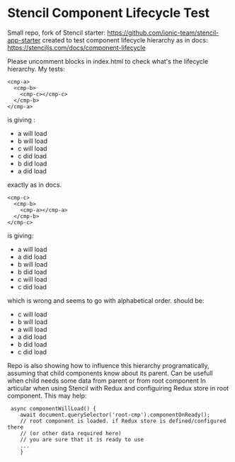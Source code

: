# Stencil Component Lifecycle Test

Small repo, fork of Stencil starter: https://github.com/ionic-team/stencil-app-starter
created to test component lifecycle hierarchy as in docs: https://stenciljs.com/docs/component-lifecycle

Please uncomment blocks in index.html to check what's the lifecycle hierarchy.
My tests:

```
<cmp-a>
  <cmp-b>
    <cmp-c></cmp-c>
  </cmp-b>
</cmp-a>
```

is giving : 
- a will load
- b will load
- c will load
- c did load 
- b did load
- a did load

exactly as in docs.


```
<cmp-c>
  <cmp-b>
    <cmp-a></cmp-a>
  </cmp-b>
</cmp-c>
```
is giving:
- a will load
- a did load
- b will load
- b did load
- c will load
- c did load


which is wrong and seems to go with alphabetical order. should be:
- c will load
- b will load
- a will load
- a did load 
- b did load
- c did load


Repo is also showing how to influence this hierarchy programatically, assuming that child components know about its parent. Can be usefull when child needs some data from parent or from root component In articular when using Stencil with Redux and configuiring Redux store in root component. This may help:
```
 async componentWillLoad() {
    await document.querySelector('root-cmp').componentOnReady();
    // root component is loaded. if Redux store is defined/configured there 
    // (or other data required here) 
    // you are sure that it is ready to use
    ...
    }
```
